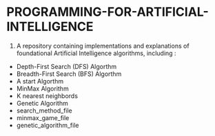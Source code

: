 # PROGRAMMING-FOR-ARTIFICIAL-INTELLIGENCE 
1.  A repository containing implementations and explanations of foundational Artificial Intelligence algorithms, including : 
- Depth-First Search (DFS) Algorthm
- Breadth-First Search (BFS) Algorthm
- A start Algorthm  
- MinMax Algorithm
- K nearest neighbords
- Genetic Algorithm
- search_method_file
- minmax_game_file
- genetic_algorithm_file
